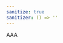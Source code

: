 ```yaml
---
sanitize: true
sanitizer: () => ''
---
```

AAA<script> <img <script> src=x onerror=alert(1) />BBB
